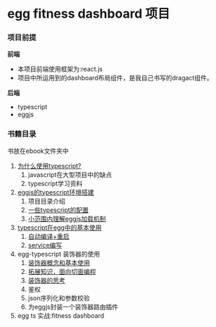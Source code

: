 # egg fitness dashboard 项目

### 项目前提

**前端**
- 本项目前端使用框架为:react.js
- 项目中所运用到的dashboard布局组件，是我自己书写的dragact组件。

**后端**
- typescript
- eggjs


### 书籍目录
书放在ebook文件夹中
1. [为什么使用typescript?](https://github.com/floveluy/Burnjs/blob/master/egg-fitness-dashboard/ebook/%E4%B8%BA%E4%BB%80%E4%B9%88%E4%BD%BF%E7%94%A8typescript.md)
    1. javascript在大型项目中的缺点
    2. typescript学习资料
2. [eggjs的typescript环境搭建](https://github.com/floveluy/Burnjs/blob/master/egg-fitness-dashboard/ebook/%E7%8E%AF%E5%A2%83%E6%90%AD%E5%BB%BA-%E9%A1%B9%E7%9B%AE%E7%9B%AE%E5%BD%95%E4%BB%8B%E7%BB%8D.md)
    1. 项目目录介绍
    2. [一些typescript的配置](https://github.com/floveluy/Burnjs/blob/master/egg-fitness-dashboard/ebook/%E7%8E%AF%E5%A2%83%E6%90%AD%E5%BB%BA-ts%E7%9A%84%E4%B8%80%E4%BA%9B%E9%85%8D%E7%BD%AE.md)
    3. [小范围内理解eggjs加载机制](https://github.com/floveluy/Burnjs/blob/master/egg-fitness-dashboard/ebook/%E7%8E%AF%E5%A2%83%E6%90%AD%E5%BB%BA-ts%E7%9A%84%E4%B8%80%E4%BA%9B%E9%85%8D%E7%BD%AE.md#%E5%B0%8F%E8%8C%83%E5%9B%B4%E6%B7%B1%E5%85%A5%E7%90%86%E8%A7%A3eggjs%E4%B8%AD%E7%9A%84%E5%8A%A0%E8%BD%BD%E6%9C%BA%E5%88%B6)
3. [typescript在egg中的基本使用](https://github.com/floveluy/Burnjs/blob/master/egg-fitness-dashboard/ebook/egg-ts基本使用.md)
    1. [自动编译+重启](https://github.com/floveluy/Burnjs/blob/master/egg-fitness-dashboard/ebook/egg-ts%E5%9F%BA%E6%9C%AC%E4%BD%BF%E7%94%A8.md#%E8%87%AA%E5%8A%A8%E7%BC%96%E8%AF%91%E9%87%8D%E5%90%AF)
    2. [service编写](https://github.com/floveluy/Burnjs/blob/master/egg-fitness-dashboard/ebook/egg-ts-service%E5%9F%BA%E6%9C%AC%E4%BD%BF%E7%94%A8.md)
4. egg-typescript 装饰器的使用
    1. [装饰器概念和基本使用](https://github.com/floveluy/Burnjs/blob/master/egg-fitness-dashboard/ebook/egg-%E8%A3%85%E9%A5%B0%E5%99%A8%E7%9A%84%E4%BD%BF%E7%94%A8.md)
    2. [拓展知识，面向切面编程](https://github.com/floveluy/Burnjs/blob/master/egg-fitness-dashboard/ebook/egg-%E8%A3%85%E9%A5%B0%E5%99%A8%E7%9A%84%E4%BD%BF%E7%94%A8.md#%E6%8B%93%E5%B1%95%E7%9F%A5%E8%AF%86%E9%9D%A2%E5%90%91%E5%88%87%E9%9D%A2%E7%BC%96%E7%A8%8B)
    3. [装饰器的思考](https://github.com/floveluy/Burnjs/blob/master/egg-fitness-dashboard/ebook/egg-%E8%A3%85%E9%A5%B0%E5%99%A8%E7%9A%84%E4%B8%80%E4%BA%9B%E6%80%9D%E8%80%83.md)
    4. 鉴权
    5. json序列化和参数校验
    6. 为eggjs封装一个装饰器路由插件
5. egg ts 实战:fitness dashboard


